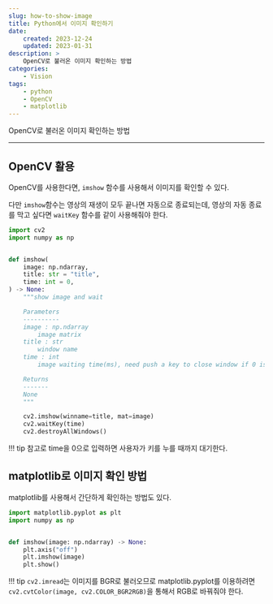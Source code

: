 ```yaml
---
slug: how-to-show-image
title: Python에서 이미지 확인하기
date:
    created: 2023-12-24
    updated: 2023-01-31
description: >
    OpenCV로 불러온 이미지 확인하는 방법
categories:
    - Vision
tags:
    - python
    - OpenCV
    - matplotlib
---
```


OpenCV로 불러온 이미지 확인하는 방법  

<!-- more -->

---

## OpenCV 활용

OpenCV를 사용한다면, `imshow` 함수를 사용해서 이미지를 확인할 수 있다. 

다만 `imshow`함수는 영상의 재생이 모두 끝나면 자동으로 종료되는데, 영상의 자동 종료를 막고 싶다면 `waitKey` 함수를 같이 사용해줘야 한다.  

```python
import cv2
import numpy as np


def imshow(
    image: np.ndarray,
    title: str = "title",
    time: int = 0,
) -> None:
    """show image and wait

    Parameters
    ----------
    image : np.ndarray
        image matrix
    title : str
        window name
    time : int
        image waiting time(ms), need push a key to close window if 0 is given

    Returns
    -------
    None
    """

    cv2.imshow(winname=title, mat=image)
    cv2.waitKey(time)
    cv2.destroyAllWindows()
```

!!! tip
    참고로 time을 0으로 입력하면 사용자가 키를 누를 때까지 대기한다.  

## matplotlib로 이미지 확인 방법

matplotlib를 사용해서 간단하게 확인하는 방법도 있다.  

```python
import matplotlib.pyplot as plt
import numpy as np


def imshow(image: np.ndarray) -> None:
    plt.axis("off")
    plt.imshow(image)
    plt.show()
```

!!! tip
    `cv2.imread`는 이미지를 BGR로 불러오므로 matplotlib.pyplot를 이용하려면 `cv2.cvtColor(image, cv2.COLOR_BGR2RGB)`을 통해서 RGB로 바꿔줘야 한다.  